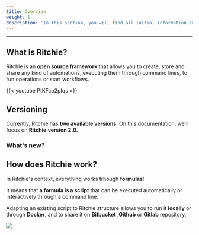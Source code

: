 ```yaml
---
title: Overview
weight: 1
description: 'In this section, you will find all initial information about Ritchie.'
---
```


---

## **What is Ritchie?**

Ritchie is an **open source framework** that allows you to create, store and share any kind of automations, executing them through command lines, to run operations or start workflows.

{{< youtube PtKFco2pIqs >}}

## **Versioning**

Currently, Ritchie has **two available versions**. On this documentation, we'll focus on **Ritchie** **version 2.0.**

### **What's new?**

## **How does Ritchie work?**

In Ritchie's context, everything works trhough **formulas**!

It means that **a formula is a script** that can be executed automatically or interactively through a command line.

Adapting an existing script to Ritchie structure allows you to run it **locally** or through **Docker**, and to share it on **Bitbucket** ,**Github** or **Gitlab** repository.

![](/shared/formula-ritchie-en%20%281%29%20%281%29.jpg)
